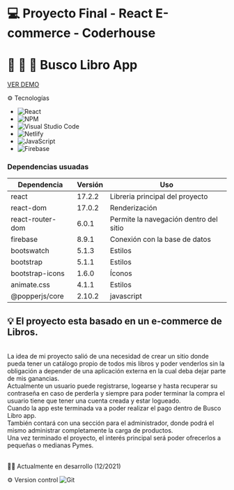 # :computer:  Proyecto Final - React E-commerce - Coderhouse
# :green_book: :blue_book: :orange_book: Busco Libro App

[VER DEMO](http://busco-libro-app.netlify.app/ "demo") 


:gear: Tecnologías

- ![React](https://img.shields.io/badge/react-%2320232a.svg?style=for-the-badge&logo=react&logoColor=%2361DAFB)
- ![NPM](https://img.shields.io/badge/NPM-%23000000.svg?style=for-the-badge&logo=npm&logoColor=white)
- ![Visual Studio Code](https://img.shields.io/badge/Visual%20Studio%20Code-0078d7.svg?style=for-the-badge&logo=visual-studio-code&logoColor=white)
- ![Netlify](https://img.shields.io/badge/netlify-%23000000.svg?style=for-the-badge&logo=netlify&logoColor=#00C7B7)
- ![JavaScript](https://img.shields.io/badge/javascript-%23323330.svg?style=for-the-badge&logo=javascript&logoColor=%23F7DF1E)
- ![Firebase](https://img.shields.io/badge/firebase-%23039BE5.svg?style=for-the-badge&logo=firebase)

### Dependencias usuadas


|  Dependencia |  Versión   | Uso  |
| ------------ | ------------ | ------------ |
| react  | 17.2.2   |  Libreria principal del proyecto   |
| react-dom  | 17.0.2   |  Renderización  |
| react-router-dom  |  6.0.1  | Permite la navegación dentro del sitio |
|  firebase | 8.9.1  | Conexión con la base de datos|
| bootswatch | 5.1.3  | Estilos|
| bootstrap  |  5.1.1 | Estilos|
|  bootstrap-icons | 1.6.0  | Íconos|
|  animate.css | 4.1.1  | Estilos|
| @popperjs/core  |  2.10.2 | javascript|




## :bulb: El proyecto esta basado en un e-commerce de Libros.
<br/>
La idea de mi proyecto salió de una necesidad de crear un sitio donde pueda tener un catálogo propio de todos mis libros y poder venderlos sin la obligación a depender de una aplicación externa en la cual deba dejar parte de mis ganancias.<br/>
Actualmente un usuario puede registrarse, logearse y hasta recuperar su contraseña en caso de perderla y siempre para poder terminar la compra el usuario tiene que tener una cuenta creada y estar logueado. <br/>
Cuando la app este terminada va a poder realizar el pago dentro de Busco Libro app.<br/>
También contará con una sección para el administrador, donde podrá el mismo administrar completamente la carga de productos.<br/>
Una vez terminado el proyecto, el interés principal será poder ofrecerlos a pequeñas o medianas Pymes.
 <br/>
 <br/>

👷‍♀️ Actualmente en desarrollo (12/2021)

:gear: Version control 
![Git](https://img.shields.io/badge/git-%23F05033.svg?style=for-the-badge&logo=git&logoColor=white)


